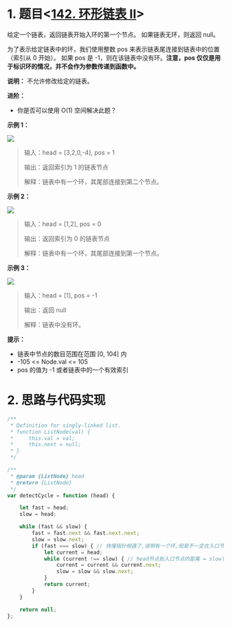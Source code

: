 # 1. 题目<[142. 环形链表 II](https://leetcode-cn.com/problems/linked-list-cycle-ii/)>

给定一个链表，返回链表开始入环的第一个节点。 如果链表无环，则返回 null。

为了表示给定链表中的环，我们使用整数 pos 来表示链表尾连接到链表中的位置（索引从 0 开始）。 如果 pos 是 -1，则在该链表中没有环。**注意，pos 仅仅是用于标识环的情况，并不会作为参数传递到函数中。**

**说明：** 不允许修改给定的链表。

**进阶：**

* 你是否可以使用 O(1) 空间解决此题？

**示例 1：**

![](https://assets.leetcode-cn.com/aliyun-lc-upload/uploads/2018/12/07/circularlinkedlist.png)

> 输入：head = [3,2,0,-4], pos = 1
>
> 输出：返回索引为 1 的链表节点
>
> 解释：链表中有一个环，其尾部连接到第二个节点。

**示例 2：**

![](https://assets.leetcode-cn.com/aliyun-lc-upload/uploads/2018/12/07/circularlinkedlist_test2.png)

> 输入：head = [1,2], pos = 0
>
> 输出：返回索引为 0 的链表节点
>
> 解释：链表中有一个环，其尾部连接到第一个节点。

**示例 3：**

![](https://assets.leetcode-cn.com/aliyun-lc-upload/uploads/2018/12/07/circularlinkedlist_test3.png)

> 输入：head = [1], pos = -1
>
> 输出：返回 null
>
> 解释：链表中没有环。


**提示：**

* 链表中节点的数目范围在范围 [0, 104] 内
* -105 <= Node.val <= 105
* pos 的值为 -1 或者链表中的一个有效索引

# 2. 思路与代码实现

```javascript
/**
 * Definition for singly-linked list.
 * function ListNode(val) {
 *     this.val = val;
 *     this.next = null;
 * }
 */

/**
 * @param {ListNode} head
 * @return {ListNode}
 */
var detectCycle = function (head) {

    let fast = head;
    slow = head;

    while (fast && slow) {
        fast = fast.next && fast.next.next;
        slow = slow.next;
        if (fast === slow) { // 快慢指针相遇了,说明有一个环,但是不一定在入口节点相遇
            let current = head;
            while (current !== slow) { // head节点到入口节点的距离 = slow节点到入口节点的距离
                current = current && current.next;
                slow = slow && slow.next;
            }
            return current;
        }
    }

    return null;
};
```